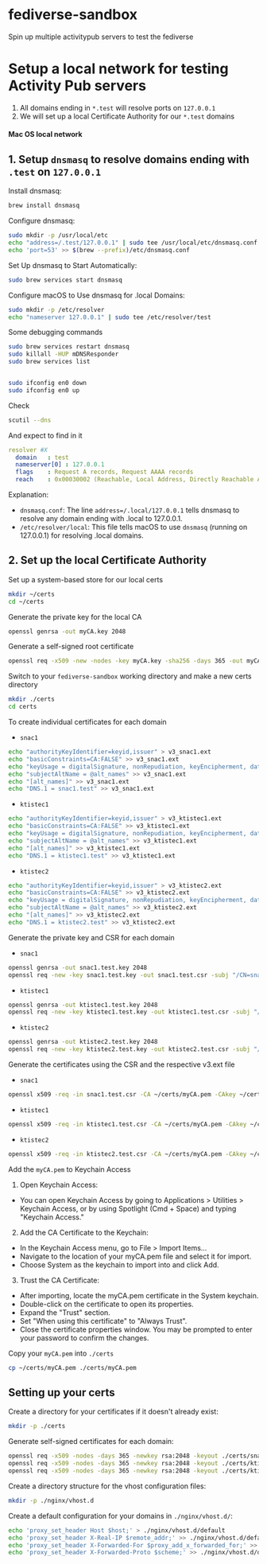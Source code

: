 # fediverse-sandbox
Spin up multiple activitypub servers to test the fediverse

# Setup a local network for testing Activity Pub servers

1. All domains ending in `*.test` will resolve ports on `127.0.0.1`
2. We will set up a local Certificate Authority for our `*.test` domains

#### Mac OS local network

## 1. Setup `dnsmasq` to resolve domains ending with `.test` on `127.0.0.1`

Install dnsmasq:
```bash
brew install dnsmasq
```

Configure dnsmasq:
```bash
sudo mkdir -p /usr/local/etc
echo "address=/.test/127.0.0.1" | sudo tee /usr/local/etc/dnsmasq.conf
echo 'port=53' >> $(brew --prefix)/etc/dnsmasq.conf
```

Set Up dnsmasq to Start Automatically:
```bash
sudo brew services start dnsmasq
```

Configure macOS to Use dnsmasq for .local Domains:
```bash
sudo mkdir -p /etc/resolver
echo "nameserver 127.0.0.1" | sudo tee /etc/resolver/test
```

Some debugging commands
```bash
sudo brew services restart dnsmasq
sudo killall -HUP mDNSResponder
sudo brew services list


sudo ifconfig en0 down
sudo ifconfig en0 up

```

Check
```bash
scutil --dns
```

And expect to find in it
```yaml
resolver #X
  domain   : test
  nameserver[0] : 127.0.0.1
  flags    : Request A records, Request AAAA records
  reach    : 0x00030002 (Reachable, Local Address, Directly Reachable Address)
```

Explanation:

* `dnsmasq.conf`: The line `address=/.local/127.0.0.1` tells dnsmasq to resolve any domain ending with .local to 127.0.0.1.
* `/etc/resolver/local`: This file tells macOS to use `dnsmasq` (running on 127.0.0.1) for resolving .local domains.

## 2. Set up the local Certificate Authority

Set up a system-based store for our local certs
```bash
mkdir ~/certs
cd ~/certs
```

Generate the private key for the local CA
```bash
openssl genrsa -out myCA.key 2048
```

Generate a self-signed root certificate
```bash
openssl req -x509 -new -nodes -key myCA.key -sha256 -days 365 -out myCA.pem -subj "/CN=MyTestCA"
```

Switch to your `fediverse-sandbox` working directory and make a new certs directory
```bash
mkdir ./certs
cd certs
```

To create individual certificates for each domain 

* `snac1`
```bash
echo "authorityKeyIdentifier=keyid,issuer" > v3_snac1.ext
echo "basicConstraints=CA:FALSE" >> v3_snac1.ext
echo "keyUsage = digitalSignature, nonRepudiation, keyEncipherment, dataEncipherment" >> v3_snac1.ext
echo "subjectAltName = @alt_names" >> v3_snac1.ext
echo "[alt_names]" >> v3_snac1.ext
echo "DNS.1 = snac1.test" >> v3_snac1.ext
```

* `ktistec1`
```bash
echo "authorityKeyIdentifier=keyid,issuer" > v3_ktistec1.ext
echo "basicConstraints=CA:FALSE" >> v3_ktistec1.ext
echo "keyUsage = digitalSignature, nonRepudiation, keyEncipherment, dataEncipherment" >> v3_ktistec1.ext
echo "subjectAltName = @alt_names" >> v3_ktistec1.ext
echo "[alt_names]" >> v3_ktistec1.ext
echo "DNS.1 = ktistec1.test" >> v3_ktistec1.ext
```

* `ktistec2`
```bash
echo "authorityKeyIdentifier=keyid,issuer" > v3_ktistec2.ext
echo "basicConstraints=CA:FALSE" >> v3_ktistec2.ext
echo "keyUsage = digitalSignature, nonRepudiation, keyEncipherment, dataEncipherment" >> v3_ktistec2.ext
echo "subjectAltName = @alt_names" >> v3_ktistec2.ext
echo "[alt_names]" >> v3_ktistec2.ext
echo "DNS.1 = ktistec2.test" >> v3_ktistec2.ext
```

Generate the private key and CSR for each domain
* `snac1`
```bash
openssl genrsa -out snac1.test.key 2048
openssl req -new -key snac1.test.key -out snac1.test.csr -subj "/CN=snac1.test"
```

* `ktistec1`
```bash
openssl genrsa -out ktistec1.test.key 2048
openssl req -new -key ktistec1.test.key -out ktistec1.test.csr -subj "/CN=ktistec1.test"
```

* `ktistec2`
```bash
openssl genrsa -out ktistec2.test.key 2048
openssl req -new -key ktistec2.test.key -out ktistec2.test.csr -subj "/CN=ktistec2.test"
```

Generate the certificates using the CSR and the respective v3.ext file
* `snac1`
```bash
openssl x509 -req -in snac1.test.csr -CA ~/certs/myCA.pem -CAkey ~/certs/myCA.key -CAcreateserial -out snac1.test.crt -days 365 -sha256 -extfile v3_snac1.ext
```

* `ktistec1`
```bash
openssl x509 -req -in ktistec1.test.csr -CA ~/certs/myCA.pem -CAkey ~/certs/myCA.key -CAcreateserial -out ktistec1.test.crt -days 365 -sha256 -extfile v3_ktistec1.ext
```

* `ktistec2`
```bash
openssl x509 -req -in ktistec2.test.csr -CA ~/certs/myCA.pem -CAkey ~/certs/myCA.key -CAcreateserial -out ktistec2.test.crt -days 365 -sha256 -extfile v3_ktistec2.ext
```


Add the `myCA.pem` to Keychain Access

1. Open Keychain Access:

* You can open Keychain Access by going to Applications > Utilities > Keychain Access, or by using Spotlight (Cmd + Space) and typing "Keychain Access."

2. Add the CA Certificate to the Keychain:

* In the Keychain Access menu, go to File > Import Items...
* Navigate to the location of your myCA.pem file and select it for import.
* Choose System as the keychain to import into and click Add.

3. Trust the CA Certificate:

* After importing, locate the myCA.pem certificate in the System keychain.
* Double-click on the certificate to open its properties.
* Expand the "Trust" section.
* Set "When using this certificate" to "Always Trust".
* Close the certificate properties window. You may be prompted to enter your password to confirm the changes.

Copy your `myCA.pem` into `./certs`
```bash
cp ~/certs/myCA.pem ./certs/myCA.pem
```


## Setting up your certs

Create a directory for your certificates if it doesn't already exist:
```bash
mkdir -p ./certs
```

Generate self-signed certificates for each domain:
```bash
openssl req -x509 -nodes -days 365 -newkey rsa:2048 -keyout ./certs/snac1.test.key -out ./certs/snac1.test.crt -subj "/CN=snac1.test"
openssl req -x509 -nodes -days 365 -newkey rsa:2048 -keyout ./certs/ktistec1.test.key -out ./certs/ktistec1.test.crt -subj "/CN=ktistec1.test"
openssl req -x509 -nodes -days 365 -newkey rsa:2048 -keyout ./certs/ktistec2.test.key -out ./certs/ktistec2.test.crt -subj "/CN=ktistec2.test"
```

Create a directory structure for the vhost configuration files:
```bash
mkdir -p ./nginx/vhost.d
```

Create a default configuration for your domains in `./nginx/vhost.d/`:
```bash
echo 'proxy_set_header Host $host;' > ./nginx/vhost.d/default
echo 'proxy_set_header X-Real-IP $remote_addr;' >> ./nginx/vhost.d/default
echo 'proxy_set_header X-Forwarded-For $proxy_add_x_forwarded_for;' >> ./nginx/vhost.d/default
echo 'proxy_set_header X-Forwarded-Proto $scheme;' >> ./nginx/vhost.d/default
```
